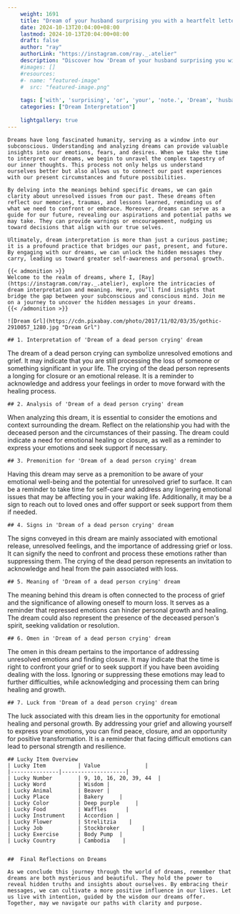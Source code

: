 ```yaml
---
    weight: 1691
    title: "Dream of your husband surprising you with a heartfelt letter or note."  # Assuming 'title' column exists
    date: 2024-10-13T20:04:00+08:00
    lastmod: 2024-10-13T20:04:00+08:00
    draft: false
    author: "ray"
    authorLink: "https://instagram.com/ray._.atelier"
    description: "Discover how 'Dream of your husband surprising you with a heartfelt letter or note.' can interpret your future and uncover its significant meanings in your life."
    #images: []
    #resources:
    #- name: "featured-image"
    #  src: "featured-image.png"
    
    tags: ['with', 'surprising', 'or', 'your', 'note.', 'Dream', 'husband', 'a', 'heartfelt', 'of', 'letter', 'you']
    categories: ["Dream Interpretation"]
    
    lightgallery: true
---
```

    
    Dreams have long fascinated humanity, serving as a window into our subconscious. Understanding and analyzing dreams can provide valuable insights into our emotions, fears, and desires. When we take the time to interpret our dreams, we begin to unravel the complex tapestry of our inner thoughts. This process not only helps us understand ourselves better but also allows us to connect our past experiences with our present circumstances and future possibilities.
    
    By delving into the meanings behind specific dreams, we can gain clarity about unresolved issues from our past. These dreams often reflect our memories, traumas, and lessons learned, reminding us of what we need to confront or embrace. Moreover, dreams can serve as a guide for our future, revealing our aspirations and potential paths we may take. They can provide warnings or encouragement, nudging us toward decisions that align with our true selves.
    
    Ultimately, dream interpretation is more than just a curious pastime; it is a profound practice that bridges our past, present, and future. By engaging with our dreams, we can unlock the hidden messages they carry, leading us toward greater self-awareness and personal growth.
    
    {{< admonition >}}
    Welcome to the realm of dreams, where I, [Ray](https://instagram.com/ray._.atelier), explore the intricacies of dream interpretation and meaning. Here, you’ll find insights that bridge the gap between your subconscious and conscious mind. Join me on a journey to uncover the hidden messages in your dreams.
    {{< /admonition >}}
    
    ![Dream Grl](https://cdn.pixabay.com/photo/2017/11/02/03/35/gothic-2910057_1280.jpg "Dream Grl")
    
    ## 1. Interpretation of 'Dream of a dead person crying' dream
    
The dream of a dead person crying can symbolize unresolved emotions and grief. It may indicate that you are still processing the loss of someone or something significant in your life. The crying of the dead person represents a longing for closure or an emotional release. It is a reminder to acknowledge and address your feelings in order to move forward with the healing process.
    
    ## 2. Analysis of 'Dream of a dead person crying' dream
    
When analyzing this dream, it is essential to consider the emotions and context surrounding the dream. Reflect on the relationship you had with the deceased person and the circumstances of their passing. The dream could indicate a need for emotional healing or closure, as well as a reminder to express your emotions and seek support if necessary.
    
    ## 3. Premonition for 'Dream of a dead person crying' dream
    
Having this dream may serve as a premonition to be aware of your emotional well-being and the potential for unresolved grief to surface. It can be a reminder to take time for self-care and address any lingering emotional issues that may be affecting you in your waking life. Additionally, it may be a sign to reach out to loved ones and offer support or seek support from them if needed.
    
    ## 4. Signs in 'Dream of a dead person crying' dream
    
The signs conveyed in this dream are mainly associated with emotional release, unresolved feelings, and the importance of addressing grief or loss. It can signify the need to confront and process these emotions rather than suppressing them. The crying of the dead person represents an invitation to acknowledge and heal from the pain associated with loss.
    
    ## 5. Meaning of 'Dream of a dead person crying' dream
    
The meaning behind this dream is often connected to the process of grief and the significance of allowing oneself to mourn loss. It serves as a reminder that repressed emotions can hinder personal growth and healing. The dream could also represent the presence of the deceased person's spirit, seeking validation or resolution.
    
    ## 6. Omen in 'Dream of a dead person crying' dream
    
The omen in this dream pertains to the importance of addressing unresolved emotions and finding closure. It may indicate that the time is right to confront your grief or to seek support if you have been avoiding dealing with the loss. Ignoring or suppressing these emotions may lead to further difficulties, while acknowledging and processing them can bring healing and growth.
    
    ## 7. Luck from 'Dream of a dead person crying' dream
    
The luck associated with this dream lies in the opportunity for emotional healing and personal growth. By addressing your grief and allowing yourself to express your emotions, you can find peace, closure, and an opportunity for positive transformation. It is a reminder that facing difficult emotions can lead to personal strength and resilience.
    
    ## Lucky Item Overview
    | Lucky Item          | Value              |
    |---------------|--------------------|
    | Lucky Number        | 9, 10, 16, 20, 39, 44  |
    | Lucky Word          | Wisdom |
    | Lucky Animal        | Beaver |
    | Lucky Place         | Bakery     |
    | Lucky Color         | Deep purple     |
    | Lucky Food          | Waffles      |
    | Lucky Instrument    | Accordion |
    | Lucky Flower        | Strelitzia    |
    | Lucky Job           | Stockbroker       |
    | Lucky Exercise      | Body Pump  |
    | Lucky Country       | Cambodia    |
    
    
    ##  Final Reflections on Dreams
    
    As we conclude this journey through the world of dreams, remember that dreams are both mysterious and beautiful. They hold the power to reveal hidden truths and insights about ourselves. By embracing their messages, we can cultivate a more positive influence in our lives. Let us live with intention, guided by the wisdom our dreams offer. Together, may we navigate our paths with clarity and purpose.
    